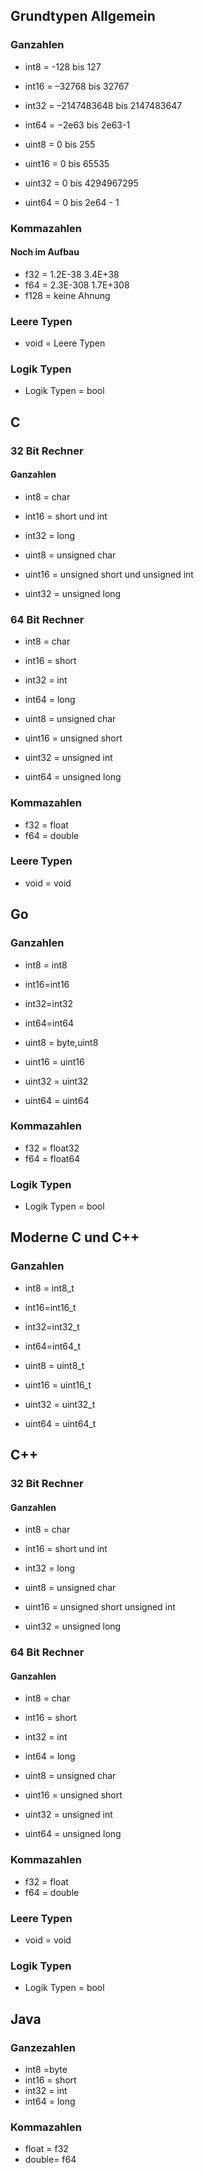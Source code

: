## Grundtypen Allgemein
### Ganzahlen
* int8 = -128 bis 127
* int16 = –32768 bis 32767
* int32 = –2147483648 bis 2147483647
* int64 = −2e63 bis	2e63-1

* uint8 = 0	bis 255
* uint16 = 0 bis 65535
* uint32 = 0 bis 4294967295
* uint64 = 0 bis 2e64 - 1

### Kommazahlen

#### Noch im Aufbau

* f32 = 1.2E-38 3.4E+38
* f64 = 2.3E-308 1.7E+308
* f128 = keine Ahnung

### Leere Typen

* void = Leere Typen

### Logik Typen

* Logik Typen = bool

## C

### 32 Bit Rechner
#### Ganzahlen
* int8 = char
* int16 = short und int
* int32 = long

* uint8 = unsigned char
* uint16 = unsigned short und unsigned int
* uint32 = unsigned long

### 64 Bit Rechner
* int8 = char
* int16 = short
* int32 = int
* int64 = long

* uint8 = unsigned char
* uint16 = unsigned short
* uint32 = unsigned int
* uint64 = unsigned long

### Kommazahlen


* f32 = float
* f64 = double

### Leere Typen

* void = void


## Go
### Ganzahlen
* int8 = int8
* int16=int16
* int32=int32
* int64=int64


* uint8 = byte,uint8
* uint16 = uint16
* uint32 = uint32
* uint64 = uint64

### Kommazahlen

* f32 = float32
* f64 = float64

### Logik Typen

* Logik Typen = bool

## Moderne C und C++
### Ganzahlen
* int8 = int8_t
* int16=int16_t
* int32=int32_t
* int64=int64_t


* uint8 = uint8_t
* uint16 = uint16_t
* uint32 = uint32_t
* uint64 = uint64_t

## C++



### 32 Bit Rechner
#### Ganzahlen
* int8 = char
* int16 = short und int
* int32 = long

* uint8 = unsigned char
* uint16 = unsigned short unsigned int
* uint32 = unsigned long

### 64 Bit Rechner
#### Ganzahlen
* int8 = char
* int16 = short
* int32 = int
* int64 = long


* uint8 = unsigned char
* uint16 = unsigned short
* uint32 = unsigned int
* uint64 = unsigned long
### Kommazahlen


* f32 = float
* f64 = double

### Leere Typen
* void = void
### Logik Typen
* Logik Typen = bool

## Java

### Ganzezahlen

* int8 =byte
* int16 = short
* int32 = int
* int64 = long

### Kommazahlen

* float = f32
* double= f64


